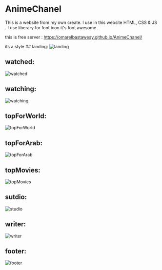 # AnimeChanel
 
  This is a website from my own create. 
  I use in this website HTML, CSS & JS .
  I use liberary for font icon it's font awesome . 
  
  this is free server : https://omarelbastawesy.github.io/AnimeChanel/
  
  its a style
    ## landing:
   ![landing](https://user-images.githubusercontent.com/102428312/160249887-e71db960-1b30-4209-ba42-2e6715c0d2b0.png)
   
   ## watched:
  ![watched](https://user-images.githubusercontent.com/102428312/160249915-599599a7-c530-49dd-b68e-4a724d700255.png)

  ## watching: 
  ![watching](https://user-images.githubusercontent.com/102428312/160249933-9b26f77b-4c8d-4d51-a5e4-522a3928fb10.png)

  ## topForWorld:
  ![topForWorld](https://user-images.githubusercontent.com/102428312/160249957-063f2336-660e-430b-9840-89ce5b0cb13b.png)

  ## topForArab:
  ![topForArab](https://user-images.githubusercontent.com/102428312/160249974-1088b9ee-88e0-4042-9d87-8ebbcfc12327.png)

  ## topMovies: 
  ![topMovies](https://user-images.githubusercontent.com/102428312/160249985-14f7f749-8d8b-4062-8a59-9bbfd0b27e1b.png)

  ## sutdio:
  ![studio](https://user-images.githubusercontent.com/102428312/160250007-4105c2fe-133c-442d-9a25-024f7738ee2e.png)

  ## writer:
  ![writer](https://user-images.githubusercontent.com/102428312/160250043-4e3e5622-57f3-45d3-9094-db88a9c75502.png)

  ## footer:
  ![footer](https://user-images.githubusercontent.com/102428312/160250061-fc34d3f5-48bb-45f8-a730-792c5fd0d692.png)
